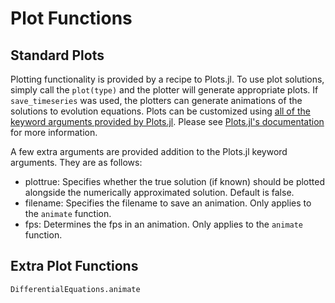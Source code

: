 # Plot Functions

## Standard Plots

Plotting functionality is provided by a recipe to Plots.jl. To
use plot solutions, simply call the `plot(type)` and the plotter will generate
appropriate plots. If `save_timeseries` was used, the plotters can
generate animations of the solutions to evolution equations.
Plots can be customized using [all of the keyword arguments
provided by Plots.jl](https://juliaplots.github.io/supported/). Please see [Plots.jl's documentation](https://juliaplots.github.io/) for more information.

A few extra arguments are provided addition to the Plots.jl keyword arguments. They are as follows:

* plottrue: Specifies whether the true solution (if known) should be plotted alongside
  the numerically approximated solution. Default is false.
* filename: Specifies the filename to save an animation. Only applies to the `animate` function.
* fps: Determines the fps in an animation. Only applies to the `animate` function.

## Extra Plot Functions

```@docs
DifferentialEquations.animate
```
